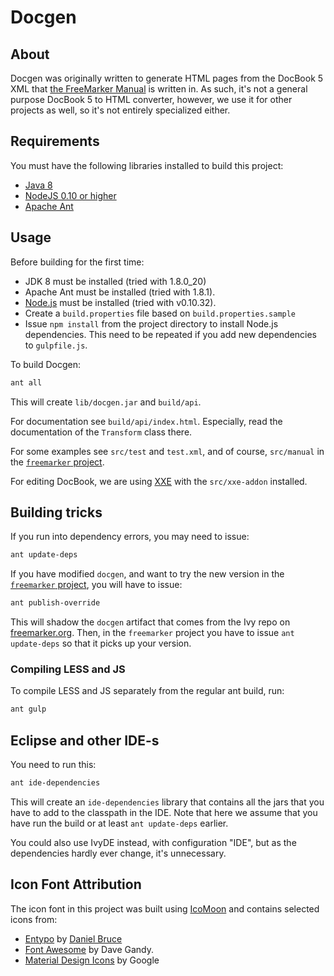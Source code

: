 # Docgen

## About

Docgen was originally written to generate HTML pages from the DocBook 5 XML
that [the FreeMarker Manual](http://freemarker.org/docs/) is written in. As
such, it's not a general purpose DocBook 5 to HTML converter, however, we
use it for other projects as well, so it's not entirely specialized either.

## Requirements

You must have the following libraries installed to build this project:

* [Java 8](http://www.oracle.com/technetwork/java/javase/downloads/jdk8-downloads-2133151.html)
* [NodeJS 0.10 or higher](https://nodejs.org/)
* [Apache Ant](http://ant.apache.org/bindownload.cgi)

## Usage

Before building for the first time:
* JDK 8 must be installed (tried with 1.8.0_20)
* Apache Ant must be installed (tried with 1.8.1).
* [Node.js](https://nodejs.org/) must be installed (tried with v0.10.32).
* Create a `build.properties` file based on `build.properties.sample`
* Issue `npm install` from the project directory to install Node.js
  dependencies. This need to be repeated if you add new dependencies
  to `gulpfile.js`.

To build Docgen:

```sh
ant all
```

This will create `lib/docgen.jar` and `build/api`.

For documentation see `build/api/index.html`. Especially, read the
documentation of the `Transform` class there.

For some examples see `src/test` and `test.xml`, and of course, `src/manual`
in the [`freemarker` project][fmProj].

For editing DocBook, we are using [XXE](http://www.xmlmind.com/xmleditor/)
with the `src/xxe-addon` installed.

## Building tricks

If you run into dependency errors, you may need to issue:

```sh
ant update-deps
```

If you have modified `docgen`, and want to try the new version in the
[`freemarker` project][fmProj], you will have to issue:

```sh
ant publish-override
```

This will shadow the `docgen` artifact that comes from the Ivy repo on
[freemarker.org](http://freemarker.org). Then, in the `freemarker` project you
have to issue `ant update-deps` so that it picks up your version.

### Compiling LESS and JS

To compile LESS and JS separately from the regular ant build, run:

```sh
ant gulp
```

## Eclipse and other IDE-s

You need to run this:

```sh
ant ide-dependencies
```

This will create an `ide-dependencies` library that contains all the jars that
you have to add to the classpath in the IDE. Note that here we assume that you
have run the build or at least `ant update-deps` earlier.

You could also use IvyDE instead, with configuration "IDE", but as the
dependencies hardly ever change, it's unnecessary.

[fmProj]: https://github.com/freemarker/freemarker

## Icon Font Attribution

The icon font in this project was built using [IcoMoon](https://icomoon.io/)
and contains selected icons from:

* [Entypo](http://www.entypo.com/) by [Daniel Bruce](http://www.danielbruce.se/)
* [Font Awesome](http://fontawesome.io) by Dave Gandy.
* [Material Design Icons](https://github.com/google/material-design-icons) by Google
